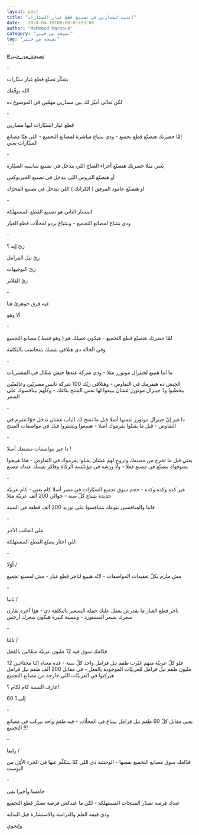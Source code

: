 ```yaml
---
layout: post
title: "انتبه لمسارين في تصنيع قطع غيار السيّارات"
date:   2024-04-10T00:00:01+03:00
author: "Mahmoud Marzouk"
category: "نصيحة من خبير"
tag: "نصيحة من خبير"
---
```



[<u>\#نصيحة\_من\_خبير</u>](https://www.facebook.com/hashtag/%D9%86%D8%B5%D9%8A%D8%AD%D8%A9_%D9%85%D9%86_%D8%AE%D8%A8%D9%8A%D8%B1?__eep__=6&__cft__%5b0%5d=AZUxoGJz4MkiOrWNGmLXHfaSzrdF6L5GBchNC-5uH4ZIYkWdoNSugMsTM9UK6Fzpybh1GB63iXuN7C1nuDkq9a3l1ZctM3U78d29ip6t2SzpsHA-RUi35Huli-tzFmK4-gv8ghTEgNQAQsiG35j-DXNTZJFvB6I17YNyKk3SBt6vstKiOclBCNkUyWcx7X_PIso&__tn__=*NK-R)

\-

بتفكّر تصنّع قطع غيار سيّارات

الله يوفّقك

لكن تعالى أميّز لك بين مسارين مهمّين في الموضوع ده

\-

قطع غيار السيّارات ليها مسارين

إمّا حضرتك هتصنّع قطع تجميع - ودي بتتباع مباشرة لمصانع
التجميع - اللي هيّا مصانع السيّارات يعني

\-

يعني مثلا حضرتك هتصنّع أجزاء الصاج اللي بتدخل في تصنيع
شاسيه السيّارة

أو هتصنّع التروس اللي بتدخل في تصنيع الجيربوكس

او هتصنّع عامود المرفق ( الكرانك ) اللي بيدخل في تصنيع
المحرّك

\-

المسار التاني هو تصنيع القطع المستهلكة

ودي بتتباع لمصانع التجميع - وبتتباع بردو لمحلّات قطع
الغيار

\-

زيّ إيه ؟

زيّ تيل الفرامل

زيّ البوجيهات

زيّ الفلاتر

\-

فيه فرق جوهريّ هنا

ألا وهو

\-

لمّا حضرتك هتصنّع قطع التجميع - هيكون عميلك هو ( وهو فقط )
مصانع التجميع

وفي الحالة دي هتلاقي نفسك بتتحاسب بالتكلفة

\-

ما انتا هتبيع لجينرال موتورز مثلا - ودي شركة عندها جيش
شغّال في المشتريات

الجيش ده هيفرمك في التفاوض - وهتلاقي زيّك 100 شركة تانيين
مصريّين وعالميّين بيخطبوا ودّ جينرال موتورز عشان يبيعوا لها نفس المنتج
بتاعك - وكلّهم بينافسوك على السعر

\-

دا غير إنّ جينرال موتورز نفسها أصلا قبل ما تفتح لك الباب
عشان تدخل جوّا تتفرم في التفاوض - قبل ما يقبلوا يفرموك أصلا - هيبيعوا
ويشتروا فيك في مواصفات المنتج

\-

دا غير مواصفات مصنعك أصلا !

يعني قبل ما تخرج من مصنعك وتروح لهم عشان يقبلوا يفرموك
في التفاوض - همّا هييجوا يشوفوك بتصنّع في مصنع فعلا - ولّا ورشة في مؤسّسة
الزكاة وفاكر نفسك عندك مصنع

\-

غير كده وكده وكده - حجم سوق تجميع السيّارات في مصر أصلا
كام يعني - كام عربيّة جديدة بتتباع كلّ سنة - حوالي 200 ألف عربيّة
مثلا

فانتا والمنافسين بتوعك بتتنافسوا على توريد 200 ألف قطعة
في السنة

\-

على الجانب الآخر

اللي اختار يصنّع القطع المستهلكة

\-

أوّلا /

مش ملزم بكلّ تعقيدات المواصفات - لإنّه هيبيع لتاجر قطع
غيار - مش لمصنع تجميع

\-

ثانيا /

تاجر قطع الغيار ما يقدرش يعمل عليك حملة التسعير بالتكلفة
دي - هوّا آخره يقارن سعرك بسعر المستورد - وبنسبة كبيرة هيكون سعرك
أرخص

\-

ثالثا /

قدّامك سوق فيه 12 مليون عربيّة شغّالين بالفعل

فلو كلّ عربيّة منهم غيّرت طقم تيل فرامل واحد كلّ سنة - فده
معناه إنّنا محتاجين 12 مليون طقم تيل فرامل للعربيّات الموجودة بالفعل - في
مقابل 200 ألف طقم تيل فرامل هيركبوا في العربيّات اللي خارجة من مصانع
التجميع

عارف النسبة كام لكام ؟!

60 إلى 1

\-

يعني مقابل كلّ 60 طقم تيل فرامل بيتباع في المحلّات - فيه
طقم واحد بيركب في مصانع التجميع !!!

\-

رابعا /

قدّامك سوق مصانع التجميع نفسها - الوحشة دي اللي كنّا
بنتكلّم عنها في الجزء الأوّل من البوست

\-

خامسا وأخيرا بقى

عندك فرصة تصدّر المنتجات المستهلكة - لكن ما عندكش فرصة
تصدّر قطع التجميع

ودي قيمة العلم والدراسة والاستشارة قبل البداية

وإنجوي
